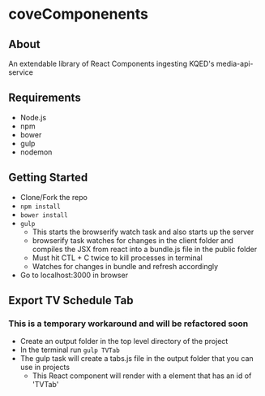 # coveComponenents

## About
An extendable library of React Components ingesting KQED's media-api-service

## Requirements
- Node.js
- npm
- bower
- gulp
- nodemon

## Getting Started
- Clone/Fork the repo
- ``npm install``
- ``bower install``
- ``gulp`` 
  - This starts the browserify watch task and also starts up the server
  - browserify task watches for changes in the client folder and compiles the JSX from react into a bundle.js file in the public folder 
  - Must hit CTL + C twice to kill processes in terminal
  - Watches for changes in bundle and refresh accordingly
- Go to localhost:3000 in browser 

## Export TV Schedule Tab
### This is a temporary workaround and will be refactored soon
- Create an output folder in the top level directory of the project
- In the terminal run ``gulp TVTab``
- The gulp task will create a tabs.js file in the output folder that you can use in projects
  - This React component will render with a element that has an id of 'TVTab'
